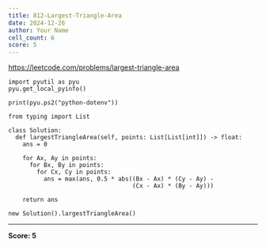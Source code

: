 ```yaml
---
title: 812-Largest-Triangle-Area
date: 2024-12-26
author: Your Name
cell_count: 6
score: 5
---
```


https://leetcode.com/problems/largest-triangle-area


```
import pyutil as pyu
pyu.get_local_pyinfo()
```


```
print(pyu.ps2("python-dotenv"))
```


```
from typing import List
```


```
class Solution:
  def largestTriangleArea(self, points: List[List[int]]) -> float:
    ans = 0

    for Ax, Ay in points:
      for Bx, By in points:
        for Cx, Cy in points:
          ans = max(ans, 0.5 * abs((Bx - Ax) * (Cy - Ay) -
                                   (Cx - Ax) * (By - Ay)))

    return ans
```


```
new Solution().largestTriangleArea()
```


---
**Score: 5**